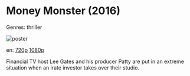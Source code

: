 # Money Monster (2016)

Genres: thriller

![poster](http://image.tmdb.org/t/p/w500/4BKptydRqLY9dQoAghJJJmrJuwR.jpg)

en:
  [720p](magnet:?xt=urn:btih:0BE72408BE82EEE49B29D0136FF3DD7D194D4925&tr=udp://glotorrents.pw:6969/announce&tr=udp://tracker.opentrackr.org:1337/announce&tr=udp://torrent.gresille.org:80/announce&tr=udp://tracker.openbittorrent.com:80&tr=udp://tracker.coppersurfer.tk:6969&tr=udp://tracker.leechers-paradise.org:6969&tr=udp://p4p.arenabg.ch:1337&tr=udp://tracker.internetwarriors.net:1337)
  [1080p](magnet:?xt=urn:btih:D54824C3C411AC18F8BB10F3EE81E43F0A027D2A&tr=udp://glotorrents.pw:6969/announce&tr=udp://tracker.opentrackr.org:1337/announce&tr=udp://torrent.gresille.org:80/announce&tr=udp://tracker.openbittorrent.com:80&tr=udp://tracker.coppersurfer.tk:6969&tr=udp://tracker.leechers-paradise.org:6969&tr=udp://p4p.arenabg.ch:1337&tr=udp://tracker.internetwarriors.net:1337)
  


Financial TV host Lee Gates and his producer Patty are put in an extreme situation when an irate investor takes over their studio.